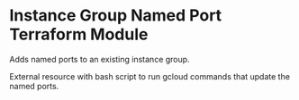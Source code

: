# Instance Group Named Port Terraform Module

Adds named ports to an existing instance group.

External resource with bash script to run gcloud commands that update the named ports.
